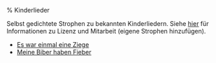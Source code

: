 % Kinderlieder

Selbst gedichtete Strophen zu bekannten Kinderliedern.
Siehe [hier](https://github.com/kopp/Kinderlieder) für Informationen zu Lizenz
und Mitarbeit (eigene Strophen hinzufügen).

* [Es war einmal eine Ziege](EsWarEinmalEineZiege.html)
* [Meine Biber haben Fieber](MeineBiberHabenFieber.html)
